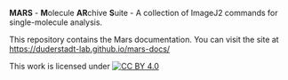 **MARS** - **M**olecule **AR**chive **S**uite - A collection of ImageJ2 commands for single-molecule analysis.

This repository contains the Mars documentation. You can visit the site at https://duderstadt-lab.github.io/mars-docs/

This work is licensed under
[![CC BY 4.0][cc-by-image]][cc-by]

[cc-by]: http://creativecommons.org/licenses/by/4.0/
[cc-by-image]: https://i.creativecommons.org/l/by/4.0/88x31.png
